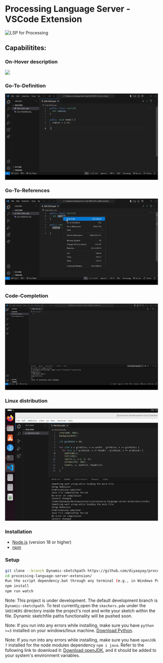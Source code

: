# Processing Language Server - VSCode Extension

![LSP for Processing](https://img.shields.io/badge/Language%20Server-LS4P-blue?style=flat-square)
<!-- ![Port](https://img.shields.io/badge/Port%20Number-6009-green?style=flat-square)<br /> -->
<!-- [![Build Status](https://img.shields.io/github/actions/workflow/status/yourusername/ls4p/build.yml?branch=main)](https://github.com/yourusername/ls4p/actions) -->

## Capabilitites:

### On-Hover description
![](./assets/fileicons/hover.gif)

### Go-To-Definition
![](./assets/fileicons/gotoDef.gif)

### Go-To-References
![](./assets/fileicons/gotoref.gif)

### Code-Completion
![](./assets//fileicons/2024-09-16%2018-06-18.gif)

### Linux distribution
![](./assets//fileicons/image.png)

### Installation

- [Node.js](https://nodejs.org/) (version 18 or higher)
- [npm](https://www.npmjs.com/)


### Setup

```sh
git clone --branch Dynamic-sketchpath https://github.com/diyaayay/processing-language-server-extension.git
cd processing-language-server-extension/
Run the script dependency.bat through any terminal (e.g., in Windows Powershell, run .\dependency.bat)
npm install
npm run watch
```

Note: This project is under development. The default development branch is `Dynamic-sketchpath`. To test currently,open the `skechers.pde` under the `SKECHERS` directory inside the project's root and write your sketch within the file. Dynamic sketchfile paths functionality will be pushed soon.

Note: If you run into any errors while installing, make sure you have `python >=3` installed on your windows/linux machine.
[Download Python](https://www.python.org/ftp/python/3.13.0/python-3.13.0-amd64.exe).

Note: If you run into any errors while installing, make sure you have `openJdk 7` installed for the node modules dependency 
`npm i java`. Refer to the following link to download it: [Download openJDK](https://github.com/alexkasko/openjdk-unofficial-builds#openjdk-unofficial-installers-for-windows-linux-and-mac-os-x), and it should be added to your system's environment variables.

